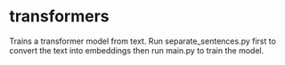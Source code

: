 # transformers
Trains a transformer model from text. Run separate_sentences.py first to convert the text into embeddings then run main.py to train the model.
